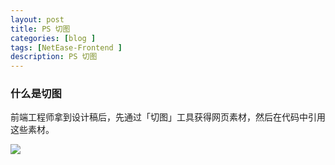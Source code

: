 ```yaml
---
layout: post
title: PS 切图
categories: [blog ]
tags: [NetEase-Frontend ]
description: PS 切图
---
```


### 什么是切图

前端工程师拿到设计稿后，先通过「切图」工具获得网页素材，然后在代码中引用这些素材。

![](http://o7v1v0rr4.bkt.clouddn.com/%E4%BB%80%E4%B9%88%E6%98%AF%E5%88%87%E5%9B%BE.png)



